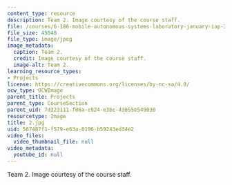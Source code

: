 ```yaml
---
content_type: resource
description: Team 2. Image courtesy of the course staff.
file: /courses/6-186-mobile-autonomous-systems-laboratory-january-iap-2005/567487f1f579e63a0196b59243ed34e2_2.jpg
file_size: 45040
file_type: image/jpeg
image_metadata:
  caption: Team 2.
  credit: Image courtesy of the course staff.
  image-alt: Team 2.
learning_resource_types:
- Projects
license: https://creativecommons.org/licenses/by-nc-sa/4.0/
ocw_type: OCWImage
parent_title: Projects
parent_type: CourseSection
parent_uid: 7d323111-f06a-c924-e3bc-43855e549030
resourcetype: Image
title: 2.jpg
uid: 567487f1-f579-e63a-0196-b59243ed34e2
video_files:
  video_thumbnail_file: null
video_metadata:
  youtube_id: null
---
```

Team 2. Image courtesy of the course staff.